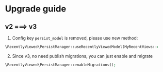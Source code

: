 # Upgrade guide

## v2 ===> v3

1. Config key `persist_model` is removed, please use new method:

```php
\RecentlyViewed\PersistManager::useRecentlyViewedModel(MyRecentViews::class);
```

2. Since v3, no need publish migrations, you can just enable and migrate

```php
\RecentlyViewed\PersistManager::enableMigrations();
```
